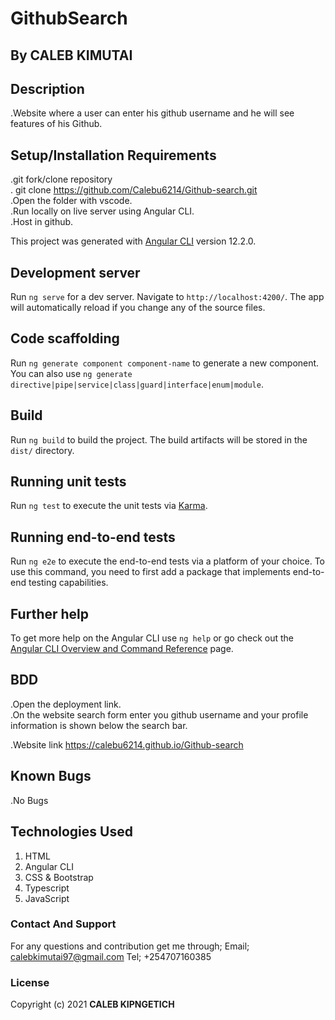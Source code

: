 # GithubSearch


## By CALEB KIMUTAI
       
## Description
.Website where a user can enter his github username and he will see features of his Github.

## Setup/Installation Requirements
.git fork/clone repository <br>
. git clone https://github.com/Calebu6214/Github-search.git <br>
.Open the folder with vscode.<br>
.Run locally on live server using Angular CLI.<br>
.Host in github.


This project was generated with [Angular CLI](https://github.com/angular/angular-cli) version 12.2.0.

## Development server

Run `ng serve` for a dev server. Navigate to `http://localhost:4200/`. The app will automatically reload if you change any of the source files.

## Code scaffolding

Run `ng generate component component-name` to generate a new component. You can also use `ng generate directive|pipe|service|class|guard|interface|enum|module`.

## Build

Run `ng build` to build the project. The build artifacts will be stored in the `dist/` directory.

## Running unit tests

Run `ng test` to execute the unit tests via [Karma](https://karma-runner.github.io).

## Running end-to-end tests

Run `ng e2e` to execute the end-to-end tests via a platform of your choice. To use this command, you need to first add a package that implements end-to-end testing capabilities.

## Further help

To get more help on the Angular CLI use `ng help` or go check out the [Angular CLI Overview and Command Reference](https://angular.io/cli) page.

## BDD
.Open the deployment link. <br>
.On the website search form enter you github username and your profile information is shown below the search bar. <br>

.Website link https://calebu6214.github.io/Github-search

## Known Bugs
 .No Bugs

## Technologies Used
1. HTML
2. Angular CLI
3. CSS & Bootstrap
4. Typescript
5. JavaScript

### Contact And Support
For any questions and contribution get me through;
Email; calebkimutai97@gmail.com
Tel; +254707160385

### License
Copyright (c) 2021 **CALEB KIPNGETICH**